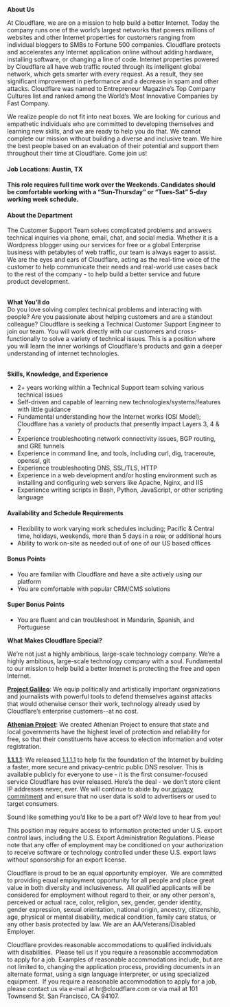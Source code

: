 <div class="content-intro">
	<div><strong>About Us</strong></div>
	<div>
		<p>At Cloudflare, we are on a mission to help build a better Internet. Today the company runs one of the world’s largest networks that powers millions of websites and other Internet properties for customers ranging from individual bloggers to SMBs to Fortune 500 companies. Cloudflare protects and accelerates any Internet application online without adding hardware, installing software, or changing a line of code. Internet properties powered by Cloudflare all have web traffic routed through its intelligent global network, which gets smarter with every request. As a result, they see significant improvement in performance and a decrease in spam and other attacks. Cloudflare was named to Entrepreneur Magazine’s Top Company Cultures list and ranked among the World’s Most Innovative Companies by Fast Company.&nbsp;</p>
		<p><span style="font-weight: 400;">We realize people do not fit into neat boxes. We are looking for curious and empathetic individuals who are committed to developing themselves and learning new skills, and we are ready to help you do that. We cannot complete our mission without building a diverse and inclusive team. We hire the best people based on an evaluation of their potential and support them throughout their time at Cloudflare. Come join us!&nbsp;</span></p>
	</div>
</div>
<h4><strong>Job Locations: Austin, TX&nbsp;</strong></h4>
<h4><strong>This role requires full time work over the Weekends. Candidates should be comfortable working with a “Sun-Thursday” or “Tues-Sat” 5-day working week schedule. &nbsp;</strong></h4>
<h4><strong>About the Department</strong></h4>
<p>The Customer Support Team solves complicated problems and answers technical inquiries via phone, email, chat, and social media. Whether it is a Wordpress blogger using our services for free or a global Enterprise business with petabytes of web traffic, our team is always eager to assist. We are the eyes and ears of Cloudflare, acting as the real-time voice of the customer to help communicate their needs and real-world use cases back to the rest of the company - to help build a better service and future product development.</p>
<p><br><strong>What You’ll do</strong><br>Do you love solving complex technical problems and interacting with people? Are you passionate about helping customers and are a standout colleague? Cloudflare is seeking a Technical Customer Support Engineer to join our team. You will work directly with our customers and cross-functionally to solve a variety of technical issues. This is a position where you will learn the inner workings of Cloudflare's products and gain a deeper understanding of internet technologies.<br><strong>&nbsp;</strong></p>
<p><strong>Skills, Knowledge, and Experience</strong></p>
<ul>
	<li>2+ years working within a Technical Support team solving various technical issues</li>
	<li>Self-driven and capable of learning new technologies/systems/features with little guidance</li>
	<li>Fundamental understanding how the Internet works (OSI Model); Cloudflare has a variety of products that presently impact Layers 3, 4 &amp; 7</li>
	<li>Experience troubleshooting network connectivity issues, BGP routing, and GRE tunnels</li>
	<li>Experience in command line, and tools, including curl, dig, traceroute, openssl, git</li>
	<li>Experience troubleshooting DNS, SSL/TLS, HTTP</li>
	<li>Experience in a web development and/or hosting environment such as installing and configuring web servers like Apache, Nginx, and IIS</li>
	<li>Experience writing scripts in Bash, Python, JavaScript, or other scripting language</li>
</ul>
<h4><strong>Availability and Schedule Requirements</strong></h4>
<ul>
	<li>Flexibility to work varying work schedules including; Pacific &amp; Central time, holidays, weekends, more than 5 days in a row, or additional hours</li>
	<li>Ability to work on-site as needed out of one of our US based offices</li>
</ul>
<h4><strong>Bonus Points</strong></h4>
<ul>
	<li>You are familiar with Cloudflare and have a site actively using our platform</li>
	<li>You are comfortable with popular CRM/CMS solutions</li>
</ul>
<h4><strong>Super Bonus Points</strong></h4>
<ul>
	<li>You are fluent and can troubleshoot in Mandarin, Spanish, and Portuguese</li>
</ul>
<div class="content-conclusion">
	<p><strong>What Makes Cloudflare Special?</strong></p>
	<p><span style="font-weight: 400;">We’re not just a highly ambitious, large-scale technology company. We’re a highly ambitious, large-scale technology company with a soul. Fundamental to our mission to help build a better Internet is protecting the free and open Internet.</span></p>
	<p><a href="https://blog.cloudflare.com/protecting-free-expression-online/"><strong>Project Galileo</strong></a><span style="font-weight: 400;">: We equip politically and artistically important organizations and journalists with powerful tools to defend themselves against attacks that would otherwise censor their work, technology already used by Cloudflare’s enterprise customers--at no cost.</span></p>
	<p><strong><a href="https://www.cloudflare.com/athenian/">Athenian Project</a></strong><span style="font-weight: 400;">: We created Athenian Project to ensure that state and local governments have the highest level of protection and reliability for free, so that their constituents have access to election information and voter registration.</span></p>
	<p><a href="https://1.1.1.1/"><strong>1.1.1.1</strong></a><span style="font-weight: 400;">: We released</span><a href="https://1.1.1.1/"> <span style="font-weight: 400;">1.1.1.1</span></a><span style="font-weight: 400;"> to help fix the foundation of the Internet by building a faster, more secure and privacy-centric public DNS resolver. This is available publicly for everyone to use - it is the first consumer-focused service Cloudflare has ever released. Here’s the deal - we don’t store client IP addresses never, ever. We will continue to abide by our</span><a href="https://developers.cloudflare.com/1.1.1.1/privacy/public-dns-resolver"> privacy commitment</a><span style="font-weight: 400;"> and ensure that no user data is sold to advertisers or used to target consumers.</span></p>
	<p><span style="font-weight: 400;">Sound like something you’d like to be a part of? We’d love to hear from you!</span></p>
	<p><span style="font-weight: 400;">This position may require access to information protected under U.S. export control laws, including the U.S. Export Administration Regulations. Please note that any offer of employment may be conditioned on your authorization to receive software or technology controlled under these U.S. export laws without sponsorship for an export license.</span></p>
	<p><span style="font-weight: 400;">Cloudflare is proud to be an equal opportunity employer. &nbsp;We are committed to providing equal employment opportunity for all people and place great value in both diversity and inclusiveness. &nbsp;All qualified applicants will be considered for employment without regard to their, or any other person's, perceived or actual</span> <span style="font-weight: 400;">race, color, religion, sex, gender, gender identity, gender expression, sexual orientation, national origin, ancestry, citizenship, age, physical or mental disability, medical condition, family care status, or any other basis protected by law. </span><span style="font-weight: 400;">We are an AA/Veterans/Disabled Employer.</span></p>
	<p><span style="font-weight: 400;">Cloudflare provides reasonable accommodations to qualified individuals with disabilities. &nbsp;Please tell us if you require a reasonable accommodation to apply for a job. Examples of reasonable accommodations include, but are not limited to, changing the application process, providing documents in an alternate format, using a sign language interpreter, or using specialized equipment. &nbsp;If you require a reasonable accommodation to apply for a job, please contact us via e-mail at </span><span style="font-weight: 400;">hr@cloudflare.com</span><span style="font-weight: 400;"> or via mail at 101 Townsend St. San Francisco, CA 94107.</span></p>
</div>
